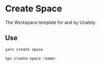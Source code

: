 <!--
 Copyright (c) 2022 Unately
 
 This software is released under the MIT License.
 https://opensource.org/licenses/MIT
-->

# Create Space

The Workspace template for and by Unately.

## Use

```bash
yarn create space
```

```bash
npx create-space <name>
```
